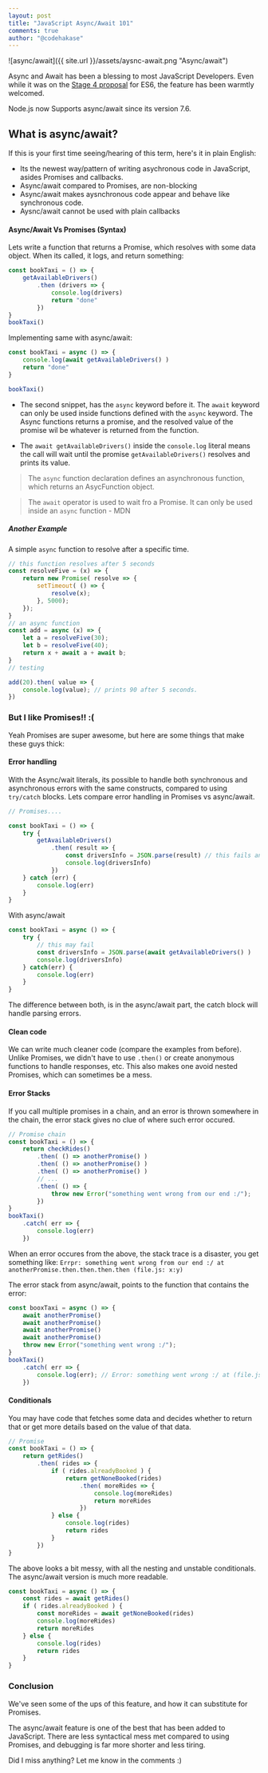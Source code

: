 ```yaml
---
layout: post
title: "JavaScript Async/Await 101"
comments: true
author: "@codehakase"
---
```

![async/await]({{ site.url }}/assets/aysnc-await.png "Async/await")

Async and Await has been a blessing to most JavaScript Developers. Even while it was on the [Stage 4 proposal](https://github.com/tc39/ecma262/tree/82bebe057c9fca355cfbfeb36be8e42f18c61e94) for ES6, the feature has been warmtly welcomed.

Node.js now Supports async/await since its version 7.6.

## What is async/await?
If this is your first time seeing/hearing of this term, here's it in plain English:
- Its the newest way/pattern of writing asychronous code in JavaScript, asides Promises and callbacks.
- Async/await compared to Promises, are non-blocking
- Async/await makes aysnchronous code appear and behave like synchronous code.
- Aysnc/await cannot be used with plain callbacks


#### Async/Await Vs Promises (Syntax)
Lets write a function that returns a Promise, which resolves with some data object. When its called, it logs, and return something:
```javascript
const bookTaxi = () => {
    getAvailableDrivers()
        .then (drivers => {
            console.log(drivers)
            return "done"
        })
}
bookTaxi()

```

Implementing same with async/await:

```javascript
const bookTaxi = async () => {
    console.log(await getAvailableDrivers() )
    return "done"
}

bookTaxi()
```

- The second snippet, has the `async` keyword before it. The `await` keyword can only be used inside functions defined with the `async` keyword. The Async functions returns a promise, and the resolved value of the promise wil be whatever is returned from the function.

- The `await getAvailableDrivers()` inside the `console.log` literal means the call will wait until the promise `getAvailableDrivers()` resolves and prints its value.

> The `async` function declaration defines an asynchronous function, which returns an AsycFunction object.

> The `await` operator is used to wait fro a Promise. It can only be used inside an `async` function - MDN


##### Another Example
A simple `async` function to resolve after a specific time.
```javascript
// this function resolves after 5 seconds
const resolveFive = (x) => {
    return new Promise( resolve => {
        setTimeout( () => {
            resolve(x);
        }, 5000);
    });
}
// an async function
const add = async (x) => {
    let a = resolveFive(30);
    let b = resolveFive(40);
    return x + await a + await b;
}
// testing

add(20).then( value => {
    console.log(value); // prints 90 after 5 seconds.
})
```

### But I like Promises!! :(
Yeah Promises are super awesome, but here are some things that make these guys thick:

#### Error handling
With the Async/wait literals, its possible to handle both synchronous and asynchronous errors with the same constructs, compared to using `try/catch` blocks. Lets compare error handling in Promises vs async/await.
```javascript
// Promises....

const bookTaxi = () => {
    try {
        getAvailableDrivers()
            .then( result => {
                const driversInfo = JSON.parse(result) // this fails and is not tracked
                console.log(driversInfo)
            })
    } catch (err) {
        console.log(err)
    }
}
```
With async/await
```javascript
const bookTaxi = async () => {
    try {
        // this may fail
        const driversInfo = JSON.parse(await getAvailableDrivers() )
        console.log(driversInfo)
    } catch(err) {
        console.log(err)
    }
}
```
The difference between both, is in the async/await part, the catch block will handle parsing errors.

#### Clean code
We can write much cleaner code (compare the examples from before). Unlike Promises, we didn't have to use `.then()` or create anonymous functions to handle responses, etc. This also makes one avoid nested Promises, which can sometimes be a mess.

#### Error Stacks
If you call multiple promises in a chain, and an error is thrown somewhere in the chain, the error stack gives no clue of where such error occured.
```javascript
// Promise chain
const bookTaxi = () => {
    return checkRides()
        .then( () => anotherPromise() )
        .then( () => anotherPromise() )
        .then( () => anotherPromise() )
        // ...
        .then( () => {
            throw new Error("something went wrong from our end :/");
        })
}
bookTaxi()
    .catch( err => {
        console.log(err)
    })
```
When an error occures from the above, the stack trace is a disaster, you get something like: `Errpr: something went wrong from our end :/ at anotherPromise.then.then.then.then (file.js: x:y)`

The error stack from async/await, points to the function that contains the error:
```javascript
const booxTaxi = async () => {
    await anotherPromise()
    await anotherPromise()
    await anotherPromise()
    await anotherPromise()
    throw new Error("something went wrong :/");
}
bookTaxi()
    .catch( err => {
        console.log(err); // Error: something went wrong :/ at (file.js: x:x )
    })

```

#### Conditionals
You may have code that fetches some data and decides whether to return that or get more details based on the value of that data.
```javascript
// Promise
const bookTaxi = () => {
    return getRides()
        .then( rides => {
            if ( rides.alreadyBooked ) {
                return getNoneBooked(rides)
                    .then( moreRides => {
                        console.log(moreRides)
                        return moreRides
                    })
            } else {
                console.log(rides)
                return rides
            }
        })
}
```
The above looks a bit messy, with all the nesting and unstable conditionals. The async/await version is much more readable.
```javascript
const bookTaxi = async () => {
    const rides = await getRides()
    if ( rides.alreadyBooked ) {
        const moreRides = await getNoneBooked(rides)
        console.log(moreRides)
        return moreRides
    } else {
        console.log(rides)
        return rides
    }
}
```

### Conclusion
We've seen some of the ups of this feature, and how it can substitute for Promises.

The async/await feature is one of the best that has been added to JavaScript. There are less syntactical mess met compared to using Promises, and debugging is far more shorter and less tiring.

Did I miss anything? Let me know in the comments :)